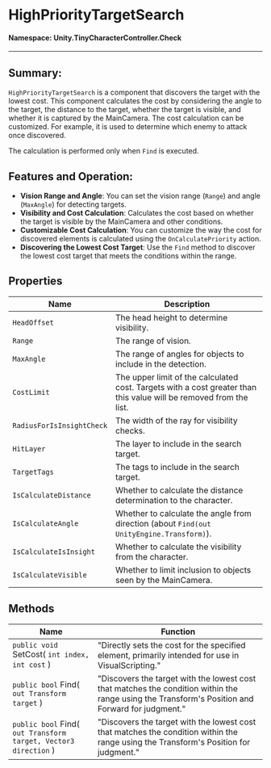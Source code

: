 ﻿# HighPriorityTargetSearch

#### **Namespace**: Unity.TinyCharacterController.Check
---

## Summary:
`HighPriorityTargetSearch` is a component that discovers the target with the lowest cost. This component calculates the cost by considering the angle to the target, the distance to the target, whether the target is visible, and whether it is captured by the MainCamera. The cost calculation can be customized. For example, it is used to determine which enemy to attack once discovered.

The calculation is performed only when `Find` is executed.

## Features and Operation:
- **Vision Range and Angle**: You can set the vision range (`Range`) and angle (`MaxAngle`) for detecting targets.
- **Visibility and Cost Calculation**: Calculates the cost based on whether the target is visible by the MainCamera and other conditions.
- **Customizable Cost Calculation**: You can customize the way the cost for discovered elements is calculated using the `OnCalculatePriority` action.
- **Discovering the Lowest Cost Target**: Use the `Find` method to discover the lowest cost target that meets the conditions within the range.

## Properties
| Name | Description |
|------------------|------|
| `HeadOffset` | The head height to determine visibility. |
| `Range` | The range of vision. |
| `MaxAngle` | The range of angles for objects to include in the detection. |
| `CostLimit` | The upper limit of the calculated cost. Targets with a cost greater than this value will be removed from the list. |
| `RadiusForIsInsightCheck` | The width of the ray for visibility checks. |
| `HitLayer` | The layer to include in the search target. |
| `TargetTags` | The tags to include in the search target. |
| `IsCalculateDistance` | Whether to calculate the distance determination to the character. |
| `IsCalculateAngle` | Whether to calculate the angle from direction (about `Find(out UnityEngine.Transform)`). |
| `IsCalculateIsInsight` | Whether to calculate the visibility from the character. |
| `IsCalculateVisible` | Whether to limit inclusion to objects seen by the MainCamera. |

## Methods
| Name | Function |
|------------------|------|
|  ``public void`` SetCost( ``int index, int cost`` )  | "Directly sets the cost for the specified element, primarily intended for use in VisualScripting." |
|  ``public bool`` Find( ``out Transform target`` )  | "Discovers the target with the lowest cost that matches the condition within the range using the Transform's Position and Forward for judgment." |
|  ``public bool`` Find( ``out Transform target, Vector3 direction`` )  | "Discovers the target with the lowest cost that matches the condition within the range using the Transform's Position for judgment." |

